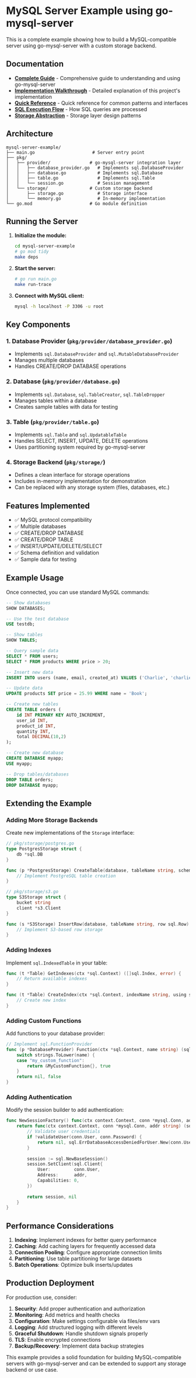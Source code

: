 # MySQL Server Example using go-mysql-server

This is a complete example showing how to build a MySQL-compatible server using go-mysql-server with a custom storage backend.

## Documentation

- [**Complete Guide**](docs/GO_MYSQL_SERVER_GUIDE.md) - Comprehensive guide to understanding and using go-mysql-server
- [**Implementation Walkthrough**](docs/IMPLEMENTATION_WALKTHROUGH.md) - Detailed explanation of this project's implementation
- [**Quick Reference**](docs/QUICK_REFERENCE.md) - Quick reference for common patterns and interfaces
- [**SQL Execution Flow**](docs/sql_execution_flow.md) - How SQL queries are processed
- [**Storage Abstraction**](docs/storage_abstraction.md) - Storage layer design patterns

## Architecture

```
mysql-server-example/
├── main.go                      # Server entry point
├── pkg/
│   ├── provider/               # go-mysql-server integration layer
│   │   ├── database_provider.go   # Implements sql.DatabaseProvider
│   │   ├── database.go            # Implements sql.Database
│   │   ├── table.go               # Implements sql.Table
│   │   └── session.go             # Session management
│   └── storage/                # Custom storage backend
│       ├── storage.go             # Storage interface
│       └── memory.go              # In-memory implementation
└── go.mod                      # Go module definition
```

## Running the Server

1. **Initialize the module:**
   ```bash
   cd mysql-server-example
   # go mod tidy
   make deps
   ```

2. **Start the server:**
   ```bash
   # go run main.go
   make run-trace
   ```

3. **Connect with MySQL client:**
   ```bash
   mysql -h localhost -P 3306 -u root
   ```

## Key Components

### 1. Database Provider (`pkg/provider/database_provider.go`)
- Implements `sql.DatabaseProvider` and `sql.MutableDatabaseProvider`
- Manages multiple databases
- Handles CREATE/DROP DATABASE operations

### 2. Database (`pkg/provider/database.go`)
- Implements `sql.Database`, `sql.TableCreator`, `sql.TableDropper`
- Manages tables within a database
- Creates sample tables with data for testing

### 3. Table (`pkg/provider/table.go`)
- Implements `sql.Table` and `sql.UpdatableTable`
- Handles SELECT, INSERT, UPDATE, DELETE operations
- Uses partitioning system required by go-mysql-server

### 4. Storage Backend (`pkg/storage/`)
- Defines a clean interface for storage operations
- Includes in-memory implementation for demonstration
- Can be replaced with any storage system (files, databases, etc.)

## Features Implemented

- ✅ MySQL protocol compatibility
- ✅ Multiple databases
- ✅ CREATE/DROP DATABASE
- ✅ CREATE/DROP TABLE
- ✅ INSERT/UPDATE/DELETE/SELECT
- ✅ Schema definition and validation
- ✅ Sample data for testing

## Example Usage

Once connected, you can use standard MySQL commands:

```sql
-- Show databases
SHOW DATABASES;

-- Use the test database
USE testdb;

-- Show tables
SHOW TABLES;

-- Query sample data
SELECT * FROM users;
SELECT * FROM products WHERE price > 20;

-- Insert new data
INSERT INTO users (name, email, created_at) VALUES ('Charlie', 'charlie@example.com', NOW());

-- Update data
UPDATE products SET price = 25.99 WHERE name = 'Book';

-- Create new tables
CREATE TABLE orders (
    id INT PRIMARY KEY AUTO_INCREMENT,
    user_id INT,
    product_id INT,
    quantity INT,
    total DECIMAL(10,2)
);

-- Create new database
CREATE DATABASE myapp;
USE myapp;

-- Drop tables/databases
DROP TABLE orders;
DROP DATABASE myapp;
```

## Extending the Example

### Adding More Storage Backends

Create new implementations of the `Storage` interface:

```go
// pkg/storage/postgres.go
type PostgresStorage struct {
    db *sql.DB
}

func (p *PostgresStorage) CreateTable(database, tableName string, schema sql.Schema) error {
    // Implement PostgreSQL table creation
}

// pkg/storage/s3.go
type S3Storage struct {
    bucket string
    client *s3.Client
}

func (s *S3Storage) InsertRow(database, tableName string, row sql.Row) error {
    // Implement S3-based row storage
}
```

### Adding Indexes

Implement `sql.IndexedTable` in your table:

```go
func (t *Table) GetIndexes(ctx *sql.Context) ([]sql.Index, error) {
    // Return available indexes
}

func (t *Table) CreateIndex(ctx *sql.Context, indexName string, using sql.IndexUsing, constraint sql.IndexConstraint, columns []sql.IndexColumn, comment string) error {
    // Create new index
}
```

### Adding Custom Functions

Add functions to your database provider:

```go
// Implement sql.FunctionProvider
func (p *DatabaseProvider) Function(ctx *sql.Context, name string) (sql.Function, bool) {
    switch strings.ToLower(name) {
    case "my_custom_function":
        return &MyCustomFunction{}, true
    }
    return nil, false
}
```

### Adding Authentication

Modify the session builder to add authentication:

```go
func NewSessionFactory() func(ctx context.Context, conn *mysql.Conn, addr string) (sql.Session, error) {
    return func(ctx context.Context, conn *mysql.Conn, addr string) (sql.Session, error) {
        // Validate user credentials
        if !validateUser(conn.User, conn.Password) {
            return nil, sql.ErrDatabaseAccessDeniedForUser.New(conn.User, addr)
        }
        
        session := sql.NewBaseSession()
        session.SetClient(sql.Client{
            User:         conn.User,
            Address:      addr,
            Capabilities: 0,
        })
        
        return session, nil
    }
}
```

## Performance Considerations

1. **Indexing**: Implement indexes for better query performance
2. **Caching**: Add caching layers for frequently accessed data
3. **Connection Pooling**: Configure appropriate connection limits
4. **Partitioning**: Use table partitioning for large datasets
5. **Batch Operations**: Optimize bulk inserts/updates

## Production Deployment

For production use, consider:

1. **Security**: Add proper authentication and authorization
2. **Monitoring**: Add metrics and health checks
3. **Configuration**: Make settings configurable via files/env vars
4. **Logging**: Add structured logging with different levels
5. **Graceful Shutdown**: Handle shutdown signals properly
6. **TLS**: Enable encrypted connections
7. **Backup/Recovery**: Implement data backup strategies

This example provides a solid foundation for building MySQL-compatible servers with go-mysql-server and can be extended to support any storage backend or use case.
